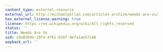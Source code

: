 ```yaml
---
content_type: external-resource
external_url: http://michaelpollan.com/articles-archive/weeds-are-us/
has_external_license_warning: true
license: https://en.wikipedia.org/wiki/All_rights_reserved
status: ''
title: Weeds Are Us
uid: c0a02b9e-28f4-4f61-b26f-9efa1ae57148
wayback_url: ''
---
```

